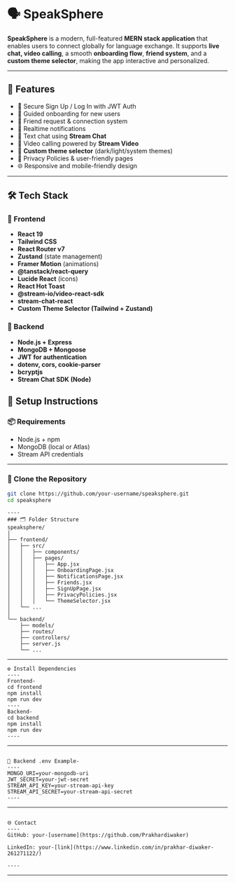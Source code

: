 # 🗣️ SpeakSphere

**SpeakSphere** is a modern, full-featured **MERN stack application** that enables users to connect globally for language exchange. It supports **live chat, video calling**, a smooth **onboarding flow**, **friend system**, and a **custom theme selector**, making the app interactive and personalized.

---

## 🚀 Features

- 🔐 Secure Sign Up / Log In with JWT Auth
- 🧭 Guided onboarding for new users
- 👥 Friend request & connection system
- 🔔 Realtime notifications
- 💬 Text chat using **Stream Chat**
- 🎥 Video calling powered by **Stream Video**
- 🎨 **Custom theme selector** (dark/light/system themes)
- 📜 Privacy Policies & user-friendly pages
- 🌐 Responsive and mobile-friendly design

---

## 🛠️ Tech Stack

### 🔹 Frontend

- **React 19**
- **Tailwind CSS**
- **React Router v7**
- **Zustand** (state management)
- **Framer Motion** (animations)
- **@tanstack/react-query**
- **Lucide React** (icons)
- **React Hot Toast**
- **@stream-io/video-react-sdk**
- **stream-chat-react**
- **Custom Theme Selector (Tailwind + Zustand)**

### 🔸 Backend

- **Node.js + Express**
- **MongoDB + Mongoose**
- **JWT for authentication**
- **dotenv, cors, cookie-parser**
- **bcryptjs**
- **Stream Chat SDK (Node)**


## 🧪 Setup Instructions

### 📦 Requirements

- Node.js + npm
- MongoDB (local or Atlas)
- Stream API credentials

---

### 📁 Clone the Repository

```bash
git clone https://github.com/your-username/speaksphere.git
cd speaksphere
```

```
----
### 🗂️ Folder Structure
speaksphere/
│
├── frontend/
│   ├── src/
│   │   ├── components/
│   │   ├── pages/
│   │   │   ├── App.jsx
│   │   │   ├── OnboardingPage.jsx
│   │   │   ├── NotificationsPage.jsx
│   │   │   ├── Friends.jsx
│   │   │   ├── SignUpPage.jsx
│   │   │   ├── PrivacyPolicies.jsx
│   │   │   └── ThemeSelector.jsx
│   └── ...
│
└── backend/
    ├── models/
    ├── routes/
    ├── controllers/
    ├── server.js
    └── ...
```
----
```
⚙️ Install Dependencies
----
Frontend-
cd frontend
npm install
npm run dev
----
Backend-
cd backend
npm install
npm run dev
----
```
----
```

🔐 Backend .env Example-
----
MONGO_URI=your-mongodb-uri
JWT_SECRET=your-jwt-secret
STREAM_API_KEY=your-stream-api-key
STREAM_API_SECRET=your-stream-api-secret
----
```
----
```

🌐 Contact
----
GitHub: your-[username](https://github.com/Prakhardiwaker)

LinkedIn: your-[link](https://www.linkedin.com/in/prakhar-diwaker-261271122/)

----
```
----
